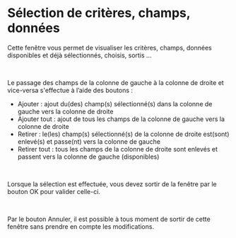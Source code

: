 # Sélection de critères, champs, données


Cette fenêtre vous permet de visualiser les critères, champs, données 
 disponibles et déjà sélectionnés, choisis, sortis …


 


Le passage des champs de la colonne de gauche à la colonne de droite 
 et vice-versa s'effectue à l’aide des boutons :


* Ajouter : ajout 
 du(des) champ(s) sélectionné(s) dans la colonne de gauche vers la 
 colonne de droite
* Ajouter tout : 
 ajout de tous les champs de la colonne de gauche vers la colonne de 
 droite
* Retirer : le(les) 
 champ(s) sélectionné(s) de la colonne de droite est(sont) enlevé(s) 
 et passe(nt) vers la colonne de gauche
* Retirer tout : 
 tous les champs de la colonne de droite sont enlevés et passent vers 
 la colonne de gauche (disponibles)


 


Lorsque la sélection est effectuée, vous devez sortir de la fenêtre 
 par le bouton OK pour valider celle-ci.


 


Par le bouton Annuler, il est possible à tous moment de sortir de cette 
 fenêtre sans prendre en compte les modifications.


